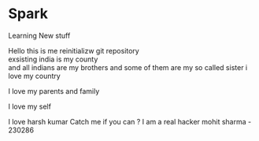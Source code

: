 # Spark
Learning New stuff

Hello this is me 
reinitializw git repository<br>
exsisting 
india is my county <br>
and all indians are my brothers and some of them are my so called sister 
i love my country 

I love my parents and family 

I love my self 

I love harsh kumar 
Catch me if you can ?
I am a real hacker
mohit sharma - 230286
